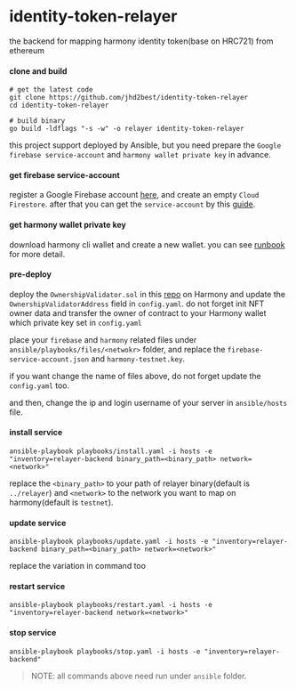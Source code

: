 # identity-token-relayer

the backend for mapping harmony identity token(base on HRC721) from ethereum

#### clone and build

```shell
# get the latest code
git clone https://github.com/jhd2best/identity-token-relayer
cd identity-token-relayer

# build binary
go build -ldflags "-s -w" -o relayer identity-token-relayer
```

this project support deployed by Ansible, but you need prepare the `Google firebase service-account`
and `harmony wallet private key` in advance.

#### get firebase service-account

register a Google Firebase account [here](https://firebase.google.com), and create an empty `Cloud Firestore`. after
that you can get the `service-account` by
this [guide](https://firebase.google.com/docs/admin/setup?authuser=1#set-up-project-and-service-account).

#### get harmony wallet private key

download harmony cli wallet and create a new wallet. you can
see [runbook](https://docs.harmony.one/home/network/wallets/harmony-cli/create-import-wallet) for more detail.

#### pre-deploy

deploy the `OwnershipValidator.sol` in this [repo](https://github.com/harmony-one/contract-libs/tree/main/contracts) on
Harmony and update the `OwnershipValidatorAddress` field in `config.yaml`. do not forget init NFT owner data and transfer
the owner of contract to your Harmony wallet which private key set in `config.yaml`

place your `firebase` and `harmony` related files under `ansible/playbooks/files/<netwokr>` folder, and replace
the `firebase-service-account.json` and `harmony-testnet.key`.

if you want change the name of files above, do not forget update the `config.yaml` too.

and then, change the ip and login username of your server in `ansible/hosts` file.

#### install service

```shell
ansible-playbook playbooks/install.yaml -i hosts -e "inventory=relayer-backend binary_path=<binary_path> network=<network>"
```

replace the `<binary_path>` to your path of relayer binary(default is `../relayer`) and `<network>` to the network you
want to map on harmony(default is `testnet`).

#### update service

```shell
ansible-playbook playbooks/update.yaml -i hosts -e "inventory=relayer-backend binary_path=<binary_path> network=<network>"
```

replace the variation in command too

#### restart service

```shell
ansible-playbook playbooks/restart.yaml -i hosts -e "inventory=relayer-backend network=<network>"
```

#### stop service

```shell
ansible-playbook playbooks/stop.yaml -i hosts -e "inventory=relayer-backend"
```

> NOTE: all commands above need run under `ansible` folder.
